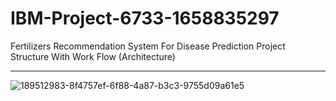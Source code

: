 # IBM-Project-6733-1658835297
Fertilizers Recommendation System For Disease Prediction
Project Structure With Work Flow (Architecture)
________________________________________________________________________________________________________________________________________________________
![189512983-8f4757ef-6f88-4a87-b3c3-9755d09a61e5](https://user-images.githubusercontent.com/113834615/190993576-085fd3d4-e991-4e87-8f3f-4079db0c7563.png)
